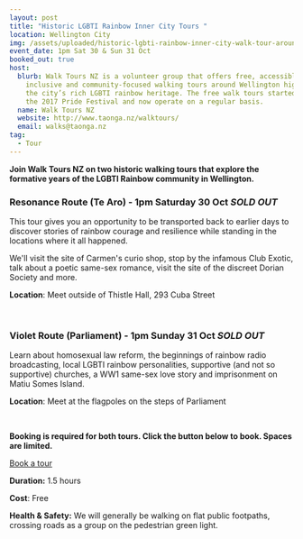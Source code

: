 ```yaml
---
layout: post
title: "Historic LGBTI Rainbow Inner City Tours "
location: Wellington City
img: /assets/uploaded/historic-lgbti-rainbow-inner-city-walk-tour-around-te-aro-area-resonance-route-.jpg
event_date: 1pm Sat 30 & Sun 31 Oct
booked_out: true
host:
  blurb: Walk Tours NZ is a volunteer group that offers free, accessible,
    inclusive and community-focused walking tours around Wellington highlighting
    the city’s rich LGBTI rainbow heritage. The free walk tours started during
    the 2017 Pride Festival and now operate on a regular basis.
  name: Walk Tours NZ
  website: http://www.taonga.nz/walktours/
  email: walks@taonga.nz
tag:
  - Tour
---
```

**Join Walk Tours NZ on two historic walking tours that explore the formative years of the LGBTI Rainbow community in Wellington.** 

### **Resonance Route (Te Aro) - 1pm Saturday 30 Oct *SOLD OUT***

This tour gives you an opportunity to be transported back to earlier days to discover stories of rainbow courage and resilience while standing in the locations where it all happened. 

We'll visit the site of Carmen's curio shop, stop by the infamous Club Exotic, talk about a poetic same-sex romance, visit the site of the discreet Dorian Society and more.

**Location**: Meet outside of Thistle Hall, 293 Cuba Street

<br>

### **Violet Route (Parliament) - 1pm Sunday 31 Oct *SOLD OUT***

Learn about homosexual law reform, the beginnings of rainbow radio broadcasting, local LGBTI rainbow personalities, supportive (and not so supportive) churches, a WW1 same-sex love story and imprisonment on Matiu Somes Island.

**Location**: Meet at the flagpoles on the steps of Parliament

<br>

**Booking is required for both tours. Click the button below to book. Spaces are limited.**

<a href="https://www.taonga.nz/walktours/" class="button">Book a tour</a>

**Duration:** 1.5 hours 

**Cost**: Free

**Health & Safety:** We will generally be walking on flat public footpaths, crossing roads as a group on the pedestrian green light.
